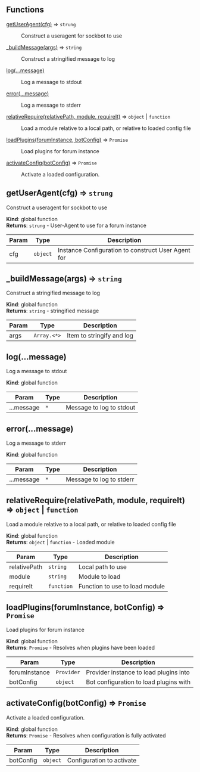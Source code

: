## Functions

<dl>
<dt><a href="#getUserAgent">getUserAgent(cfg)</a> ⇒ <code>strung</code></dt>
<dd><p>Construct a useragent for sockbot to use</p>
</dd>
<dt><a href="#_buildMessage">_buildMessage(args)</a> ⇒ <code>string</code></dt>
<dd><p>Construct a stringified message to log</p>
</dd>
<dt><a href="#log">log(...message)</a></dt>
<dd><p>Log a message to stdout</p>
</dd>
<dt><a href="#error">error(...message)</a></dt>
<dd><p>Log a message to stderr</p>
</dd>
<dt><a href="#relativeRequire">relativeRequire(relativePath, module, requireIt)</a> ⇒ <code>object</code> | <code>function</code></dt>
<dd><p>Load a module relative to a local path, or relative to loaded config file</p>
</dd>
<dt><a href="#loadPlugins">loadPlugins(forumInstance, botConfig)</a> ⇒ <code>Promise</code></dt>
<dd><p>Load plugins for forum instance</p>
</dd>
<dt><a href="#activateConfig">activateConfig(botConfig)</a> ⇒ <code>Promise</code></dt>
<dd><p>Activate a loaded configuration.</p>
</dd>
</dl>

<a name="getUserAgent"></a>

## getUserAgent(cfg) ⇒ <code>strung</code>
Construct a useragent for sockbot to use

**Kind**: global function  
**Returns**: <code>strung</code> - User-Agent to use for a forum instance  

| Param | Type | Description |
| --- | --- | --- |
| cfg | <code>object</code> | Instance Configuration to construct User Agent for |

<a name="_buildMessage"></a>

## _buildMessage(args) ⇒ <code>string</code>
Construct a stringified message to log

**Kind**: global function  
**Returns**: <code>string</code> - stringified message  

| Param | Type | Description |
| --- | --- | --- |
| args | <code>Array.&lt;\*&gt;</code> | Item to stringify and log |

<a name="log"></a>

## log(...message)
Log a message to stdout

**Kind**: global function  

| Param | Type | Description |
| --- | --- | --- |
| ...message | <code>\*</code> | Message to log to stdout |

<a name="error"></a>

## error(...message)
Log a message to stderr

**Kind**: global function  

| Param | Type | Description |
| --- | --- | --- |
| ...message | <code>\*</code> | Message to log to stderr |

<a name="relativeRequire"></a>

## relativeRequire(relativePath, module, requireIt) ⇒ <code>object</code> &#124; <code>function</code>
Load a module relative to a local path, or relative to loaded config file

**Kind**: global function  
**Returns**: <code>object</code> &#124; <code>function</code> - Loaded module  

| Param | Type | Description |
| --- | --- | --- |
| relativePath | <code>string</code> | Local path to use |
| module | <code>string</code> | Module to load |
| requireIt | <code>function</code> | Function to use to load module |

<a name="loadPlugins"></a>

## loadPlugins(forumInstance, botConfig) ⇒ <code>Promise</code>
Load plugins for forum instance

**Kind**: global function  
**Returns**: <code>Promise</code> - Resolves when plugins have been loaded  

| Param | Type | Description |
| --- | --- | --- |
| forumInstance | <code>Provider</code> | Provider instance to load plugins into |
| botConfig | <code>object</code> | Bot configuration to load plugins with |

<a name="activateConfig"></a>

## activateConfig(botConfig) ⇒ <code>Promise</code>
Activate a loaded configuration.

**Kind**: global function  
**Returns**: <code>Promise</code> - Resolves when configuration is fully activated  

| Param | Type | Description |
| --- | --- | --- |
| botConfig | <code>object</code> | Configuration to activate |


